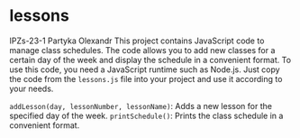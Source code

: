 # lessons
IPZs-23-1 Partyka Olexandr
This project contains JavaScript code to manage class schedules. The code allows you to add new classes for a certain day of the week and display the schedule in a convenient format.
To use this code, you need a JavaScript runtime such as Node.js. Just copy the code from the `lessons.js` file into your project and use it according to your needs.

`addLesson(day, lessonNumber, lessonName)`: Adds a new lesson for the specified day of the week.
`printSchedule()`: Prints the class schedule in a convenient format.
